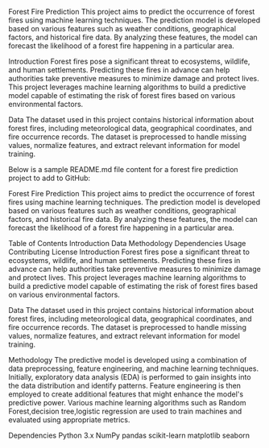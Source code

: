 Forest Fire Prediction
This project aims to predict the occurrence of forest fires using machine learning techniques. 
The prediction model is developed based on various features such as weather conditions, geographical factors, and historical fire data. By analyzing these features, the model can forecast the likelihood of a forest fire happening in a particular area.

Introduction
Forest fires pose a significant threat to ecosystems, wildlife, and human settlements. Predicting these fires in advance can help authorities take preventive measures to minimize damage and protect lives. 
This project leverages machine learning algorithms to build a predictive model capable of estimating the risk of forest fires based on various environmental factors.

Data
The dataset used in this project contains historical information about forest fires, including meteorological data, geographical coordinates, and fire occurrence records.
The dataset is preprocessed to handle missing values, normalize features, and extract relevant information for model training.

Below is a sample README.md file content for a forest fire prediction project to add to GitHub:

Forest Fire Prediction
This project aims to predict the occurrence of forest fires using machine learning techniques. The prediction model is developed based on various features such as weather conditions, geographical factors, and historical fire data. By analyzing these features, the model can forecast the likelihood of a forest fire happening in a particular area.

Table of Contents
Introduction
Data
Methodology
Dependencies
Usage
Contributing
License
Introduction
Forest fires pose a significant threat to ecosystems, wildlife, and human settlements. Predicting these fires in advance can help authorities take preventive measures to minimize damage and protect lives. This project leverages machine learning algorithms to build a predictive model capable of estimating the risk of forest fires based on various environmental factors.

Data
The dataset used in this project contains historical information about forest fires, including meteorological data, geographical coordinates, and fire occurrence records. The dataset is preprocessed to handle missing values, normalize features, and extract relevant information for model training.

Methodology
The predictive model is developed using a combination of data preprocessing, feature engineering, and machine learning techniques. Initially, exploratory data analysis (EDA) is performed to gain insights into the data distribution and identify patterns. Feature engineering is then employed to create additional features that might enhance the model's predictive power. Various machine learning algorithms such as Random Forest,decision tree,logistic regression are used to train machines and evaluated using appropriate metrics.

Dependencies
Python 3.x
NumPy
pandas
scikit-learn
matplotlib
seaborn
